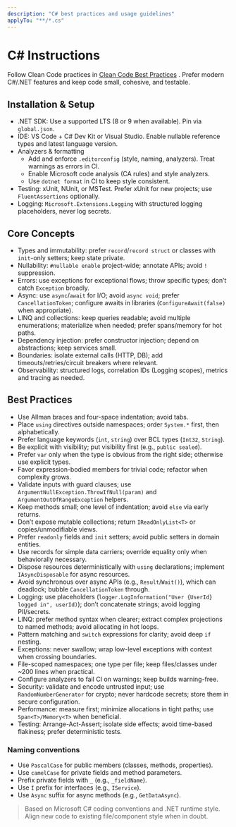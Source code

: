 ```yaml
---
description: "C# best practices and usage guidelines"
applyTo: "**/*.cs"
---
```


# C# Instructions

Follow Clean Code practices in [Clean Code Best Practices](bst_clean-code.instructions.md) . Prefer modern C#/.NET features and keep code small, cohesive, and testable.

## Installation & Setup

- .NET SDK: Use a supported LTS (8 or 9 when available). Pin via `global.json`.
- IDE: VS Code + C# Dev Kit or Visual Studio. Enable nullable reference types and latest language version.
- Analyzers & formatting
  - Add and enforce `.editorconfig` (style, naming, analyzers). Treat warnings as errors in CI.
  - Enable Microsoft code analysis (CA rules) and style analyzers.
  - Use `dotnet format` in CI to keep style consistent.
- Testing: xUnit, NUnit, or MSTest. Prefer xUnit for new projects; use `FluentAssertions` optionally.
- Logging: `Microsoft.Extensions.Logging` with structured logging placeholders, never log secrets.

## Core Concepts

- Types and immutability: prefer `record`/`record struct` or classes with `init`-only setters; keep state private.
- Nullability: `#nullable enable` project-wide; annotate APIs; avoid `!` suppression.
- Errors: use exceptions for exceptional flows; throw specific types; don’t catch `Exception` broadly.
- Async: use `async`/`await` for I/O; avoid `async void`; prefer `CancellationToken`; configure awaits in libraries (`ConfigureAwait(false)` when appropriate).
- LINQ and collections: keep queries readable; avoid multiple enumerations; materialize when needed; prefer spans/memory for hot paths.
- Dependency injection: prefer constructor injection; depend on abstractions; keep services small.
- Boundaries: isolate external calls (HTTP, DB); add timeouts/retries/circuit breakers where relevant.
- Observability: structured logs, correlation IDs (Logging scopes), metrics and tracing as needed.

## Best Practices

- Use Allman braces and four-space indentation; avoid tabs.
- Place `using` directives outside namespaces; order `System.*` first, then alphabetically.
- Prefer language keywords (`int`, `string`) over BCL types (`Int32`, `String`).
- Be explicit with visibility; put visibility first (e.g., `public sealed`).
- Prefer `var` only when the type is obvious from the right side; otherwise use explicit types.
- Favor expression-bodied members for trivial code; refactor when complexity grows.
- Validate inputs with guard clauses; use `ArgumentNullException.ThrowIfNull(param)` and `ArgumentOutOfRangeException` helpers.
- Keep methods small; one level of indentation; avoid `else` via early returns.
- Don’t expose mutable collections; return `IReadOnlyList<T>` or copies/unmodifiable views.
- Prefer `readonly` fields and `init` setters; avoid public setters in domain entities.
- Use records for simple data carriers; override equality only when behaviorally necessary.
- Dispose resources deterministically with `using` declarations; implement `IAsyncDisposable` for async resources.
- Avoid synchronous over async APIs (e.g., `Result`/`Wait()`), which can deadlock; bubble `CancellationToken` through.
- Logging: use placeholders (`logger.LogInformation("User {UserId} logged in", userId)`); don’t concatenate strings; avoid logging PII/secrets.
- LINQ: prefer method syntax when clearer; extract complex projections to named methods; avoid allocating in hot loops.
- Pattern matching and `switch` expressions for clarity; avoid deep `if` nesting.
- Exceptions: never swallow; wrap low-level exceptions with context when crossing boundaries.
- File-scoped namespaces; one type per file; keep files/classes under ~200 lines when practical.
- Configure analyzers to fail CI on warnings; keep builds warning-free.
- Security: validate and encode untrusted input; use `RandomNumberGenerator` for crypto; never hardcode secrets; store them in secure configuration.
- Performance: measure first; minimize allocations in tight paths; use `Span<T>/Memory<T>` when beneficial.
- Testing: Arrange-Act-Assert; isolate side effects; avoid time-based flakiness; prefer deterministic tests.

### Naming conventions

- Use `PascalCase` for public members (classes, methods, properties).
- Use `camelCase` for private fields and method parameters.
- Prefix private fields with `_` (e.g., `_fieldName`).
- Use `I` prefix for interfaces (e.g., `IService`).
- Use `Async` suffix for async methods (e.g., `GetDataAsync`).

> Based on Microsoft C# coding conventions and .NET runtime style. Align new code to existing file/component style when in doubt.
